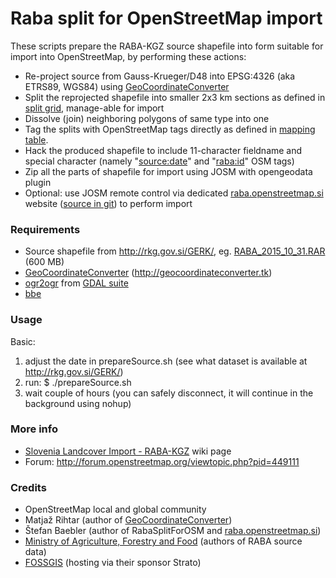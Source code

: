 Raba split for OpenStreetMap import
===================================

These scripts prepare the RABA-KGZ source shapefile into form suitable for
import into OpenStreetMap, by performing these actions:
* Re-project source from Gauss-Krueger/D48 into EPSG:4326 (aka ETRS89, WGS84) using [GeoCoordinateConverter](https://github.com/mrihtar/GeoCoordinateConverter)
* Split the reprojected shapefile into smaller 2x3 km sections as defined in [split grid](newSplitID_improve1_EPSG4326), manage-able for import
* Dissolve (join) neighboring polygons of same type into one
* Tag the splits with OpenStreetMap tags directly as defined in [mapping table](SIF_RABA.csv).
* Hack the produced shapefile to include 11-character fieldname and special character (namely "[source:date](https://wiki.openstreetmap.org/wiki/Key:source:date)" and "[raba:id](https://wiki.openstreetmap.org/wiki/Key:raba:id)" OSM tags)
* Zip all the parts of shapefile for import using JOSM with opengeodata plugin
* Optional: use JOSM remote control via dedicated [raba.openstreetmap.si](http://raba.openstreetmap.si) website ([source in git](https://github.com/openstreetmap-si/raba.openstreetmap.si)) to perform import

### Requirements
* Source shapefile from http://rkg.gov.si/GERK/, eg. [RABA_2015_10_31.RAR](http://rkg.gov.si/GERK/documents/RABA_2015_10_31.RAR) (600 MB)
* [GeoCoordinateConverter](https://github.com/mrihtar/GeoCoordinateConverter) (http://geocoordinateconverter.tk)
* [ogr2ogr](http://www.gdal.org/ogr2ogr.html) from [GDAL suite](http://www.gdal.org/index.html)
* [bbe](https://tracker.debian.org/pkg/bbe)

### Usage
Basic:
1. adjust the date in prepareSource.sh (see what dataset is available at http://rkg.gov.si/GERK/)
2. run:
    $ ./prepareSource.sh
3. wait couple of hours (you can safely disconnect, it will continue in the background using nohup)

### More info
* [Slovenia Landcover Import - RABA-KGZ](https://wiki.openstreetmap.org/wiki/Slovenia_Landcover_Import_-_RABA-KGZ) wiki page
* Forum: http://forum.openstreetmap.org/viewtopic.php?pid=449111

### Credits
* OpenStreetMap local and global community
* Matjaž Rihtar (author of [GeoCoordinateConverter](http://geocoordinateconverter.tk))
* Štefan Baebler (author of RabaSplitForOSM and [raba.openstreetmap.si](http://raba.openstreetmap.si))
* [Ministry of Agriculture, Forestry and Food](http://www.mkgp.gov.si) (authors of RABA source data)
* [FOSSGIS](http://wiki.openstreetmap.org/wiki/FOSSGIS) (hosting via their sponsor Strato)
